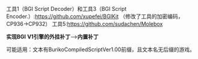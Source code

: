 工具1（BGI Script Decoder）和工具3（BGI Script Encoder.）:https://github.com/xupefei/BGIKit
（修改了工具的加密编码，CP936->CP932）
工具5:https://github.com/sudachen/Molebox

**实现BGI** **V1引擎的外挂补丁**-->**内置补丁**

可能适用：文本有BurikoCompiledScriptVer1.00前缀，且文本名无后缀的游戏。